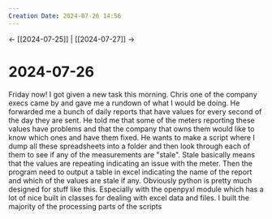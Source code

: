 ```yaml
---
Creation Date: 2024-07-26 14:56
---
```


<- [[2024-07-25]] | [[2024-07-27]]  ->

# 2024-07-26
Friday now! I got given a new task this morning. Chris one of the company execs came by and gave me a rundown of what I would be doing. He forwarded me a bunch of daily reports that have values for every second of the day they are sent. He told me that some of the meters reporting these values have problems and that the company that owns them would like to know which ones and have them fixed. He wants to make a script where I dump all these spreadsheets into a folder and then look through each of them to see if any of the measurements are "stale". Stale basically means that the values are repeating indicating an issue with the meter. Then the program need to output a table in excel indicating the name of the report and which of the values are stale if any. Obviously python is pretty much designed for stuff like this. Especially with the openpyxl module which has a lot of nice built in classes for dealing with excel data and files. I built the majority of the processing parts of the scripts